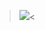 >![](https://media.discordapp.net/attachments/903364339464044575/1101867792619290644/8BF73082-0826-4347-A22C-6CBBD6E883E9.gif)<